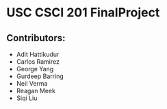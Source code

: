 # USC CSCI 201 FinalProject

## Contributors:
<ul>
  <li>Adit Hattikudur</li>
  <li>Carlos Ramirez</li>
  <li>George Yang</li>
  <li>Gurdeep Barring</li>
  <li>Neil Verma</li>
  <li>Reagan Meek</li>
  <li>Siqi Liu</li>
<ul>
